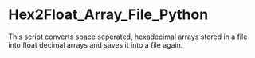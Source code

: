# Hex2Float_Array_File_Python
This script converts space seperated, hexadecimal arrays stored in a file into float decimal arrays and saves it into a file again.
